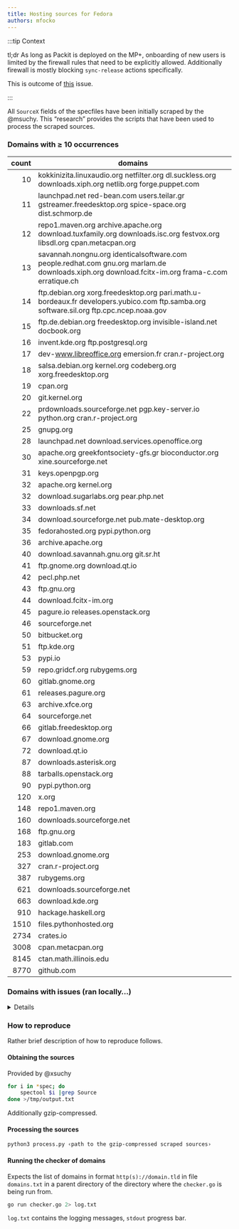 ```yaml
---
title: Hosting sources for Fedora
authors: mfocko
---
```


:::tip Context

tl;dr As long as Packit is deployed on the MP+, onboarding of new users is
limited by the firewall rules that need to be explicitly allowed. Additionally
firewall is mostly blocking `sync-release` actions specifically.

This is outcome of [this](https://github.com/packit/packit-service/issues/2390)
issue.

:::

All `SourceX` fields of the specfiles have been initially scraped by the @msuchy.
This “research” provides the scripts that have been used to process the scraped
sources.

### Domains with ≥ 10 occurrences

| count | domains                                                                                                                                         |
| ----: | ----------------------------------------------------------------------------------------------------------------------------------------------- |
|    10 | kokkinizita.linuxaudio.org netfilter.org dl.suckless.org downloads.xiph.org netlib.org forge.puppet.com                                         |
|    11 | launchpad.net red-bean.com users.teilar.gr gstreamer.freedesktop.org spice-space.org dist.schmorp.de                                            |
|    12 | repo1.maven.org archive.apache.org download.tuxfamily.org downloads.isc.org festvox.org libsdl.org cpan.metacpan.org                            |
|    13 | savannah.nongnu.org identicalsoftware.com people.redhat.com gnu.org marlam.de downloads.xiph.org download.fcitx-im.org frama-c.com erratique.ch |
|    14 | ftp.debian.org xorg.freedesktop.org pari.math.u-bordeaux.fr developers.yubico.com ftp.samba.org software.sil.org ftp.cpc.ncep.noaa.gov          |
|    15 | ftp.de.debian.org freedesktop.org invisible-island.net docbook.org                                                                              |
|    16 | invent.kde.org ftp.postgresql.org                                                                                                               |
|    17 | dev-www.libreoffice.org emersion.fr cran.r-project.org                                                                                          |
|    18 | salsa.debian.org kernel.org codeberg.org xorg.freedesktop.org                                                                                   |
|    19 | cpan.org                                                                                                                                        |
|    20 | git.kernel.org                                                                                                                                  |
|    22 | prdownloads.sourceforge.net pgp.key-server.io python.org cran.r-project.org                                                                     |
|    25 | gnupg.org                                                                                                                                       |
|    28 | launchpad.net download.services.openoffice.org                                                                                                  |
|    30 | apache.org greekfontsociety-gfs.gr bioconductor.org xine.sourceforge.net                                                                        |
|    31 | keys.openpgp.org                                                                                                                                |
|    32 | apache.org kernel.org                                                                                                                           |
|    32 | download.sugarlabs.org pear.php.net                                                                                                             |
|    33 | downloads.sf.net                                                                                                                                |
|    34 | download.sourceforge.net pub.mate-desktop.org                                                                                                   |
|    35 | fedorahosted.org pypi.python.org                                                                                                                |
|    36 | archive.apache.org                                                                                                                              |
|    40 | download.savannah.gnu.org git.sr.ht                                                                                                             |
|    41 | ftp.gnome.org download.qt.io                                                                                                                    |
|    42 | pecl.php.net                                                                                                                                    |
|    43 | ftp.gnu.org                                                                                                                                     |
|    44 | download.fcitx-im.org                                                                                                                           |
|    45 | pagure.io releases.openstack.org                                                                                                                |
|    46 | sourceforge.net                                                                                                                                 |
|    50 | bitbucket.org                                                                                                                                   |
|    51 | ftp.kde.org                                                                                                                                     |
|    53 | pypi.io                                                                                                                                         |
|    59 | repo.gridcf.org rubygems.org                                                                                                                    |
|    60 | gitlab.gnome.org                                                                                                                                |
|    61 | releases.pagure.org                                                                                                                             |
|    63 | archive.xfce.org                                                                                                                                |
|    64 | sourceforge.net                                                                                                                                 |
|    66 | gitlab.freedesktop.org                                                                                                                          |
|    67 | download.gnome.org                                                                                                                              |
|    72 | download.qt.io                                                                                                                                  |
|    87 | downloads.asterisk.org                                                                                                                          |
|    88 | tarballs.openstack.org                                                                                                                          |
|    90 | pypi.python.org                                                                                                                                 |
|   120 | x.org                                                                                                                                           |
|   148 | repo1.maven.org                                                                                                                                 |
|   160 | downloads.sourceforge.net                                                                                                                       |
|   168 | ftp.gnu.org                                                                                                                                     |
|   183 | gitlab.com                                                                                                                                      |
|   253 | download.gnome.org                                                                                                                              |
|   327 | cran.r-project.org                                                                                                                              |
|   387 | rubygems.org                                                                                                                                    |
|   621 | downloads.sourceforge.net                                                                                                                       |
|   663 | download.kde.org                                                                                                                                |
|   910 | hackage.haskell.org                                                                                                                             |
|  1510 | files.pythonhosted.org                                                                                                                          |
|  2734 | crates.io                                                                                                                                       |
|  3008 | cpan.metacpan.org                                                                                                                               |
|  8145 | ctan.math.illinois.edu                                                                                                                          |
|  8770 | github.com                                                                                                                                      |

### Domains with issues (ran locally…)

<details>

```
2024/07/16 13:07:34 [INFO] Starting the checks…
2024/07/16 13:07:51 [FAIL] ‹https://gitlab.freedesktop.org› with ‹Get "https://gitlab.freedesktop.org/explore/groups": context deadline exceeded (Client.Timeout exceeded while awaiting headers)›
2024/07/16 13:08:09 [FAIL] ‹https://pgp.key-server.io› with ‹Get "https://pgp.key-server.io": dial tcp: lookup pgp.key-server.io: no such host›
2024/07/16 13:08:40 [FAIL] ‹http://users.teilar.gr› with ‹Get "http://users.teilar.gr": context deadline exceeded (Client.Timeout exceeded while awaiting headers)›
2024/07/16 13:08:58 [FAIL] ‹http://download.gna.org› with ‹Get "http://download.gna.org": dial tcp: lookup download.gna.org: no such host›
2024/07/16 13:09:08 [FAIL] ‹https://ftp.pcre.org› with ‹Get "https://ftp.pcre.org": dial tcp: lookup ftp.pcre.org: no such host›
2024/07/16 13:09:13 [FAIL] ‹http://dl.sourceforge.net› with ‹Get "http://dl.sourceforge.net": context deadline exceeded (Client.Timeout exceeded while awaiting headers)›
2024/07/16 13:09:16 [FAIL] ‹http://ncdgames.t3-i.com› with ‹Get "http://ncdgames.t3-i.com": dial tcp: lookup ncdgames.t3-i.com: no such host›
2024/07/16 13:09:18 [FAIL] ‹http://shorewall.net› with ‹Get "http://shorewall.net": dial tcp: lookup shorewall.net: no such host›
2024/07/16 13:09:20 [FAIL] ‹http://android.git.kernel.org› with ‹Get "http://android.git.kernel.org": dial tcp: lookup android.git.kernel.org: no such host›
2024/07/16 13:09:23 [FAIL] ‹https://math.rwth-aachen.de› with ‹Get "https://math.rwth-aachen.de": dial tcp: lookup math.rwth-aachen.de: no such host›
2024/07/16 13:09:30 [FAIL] ‹http://dl.sf.net› with ‹Get "http://dl.sf.net": context deadline exceeded (Client.Timeout exceeded while awaiting headers)›
2024/07/16 13:09:37 [FAIL] ‹http://dl.sourceforge.jp› with ‹Get "http://dl.sourceforge.jp": context deadline exceeded (Client.Timeout exceeded while awaiting headers)›
2024/07/16 13:09:39 [FAIL] ‹http://tiresias.org› with ‹Get "https://tiresias.org/": tls: failed to verify certificate: x509: certificate has expired or is not yet valid: current time 2024-07-16T13:09:39+02:00 is after 2024-06-11T23:25:40Z›
2024/07/16 13:10:01 [FAIL] ‹http://abisource.com› with ‹Get "http://abisource.com": context deadline exceeded (Client.Timeout exceeded while awaiting headers)›
2024/07/16 13:10:01 [FAIL] ‹http://thibault.org› with ‹Get "http://thibault.org": dial tcp 207.192.74.119:80: connect: connection refused›
2024/07/16 13:10:10 [FAIL] ‹http://wanderinghorse.net› with ‹Get "http://wanderinghorse.net": dial tcp 194.195.245.37:80: connect: connection refused›
2024/07/16 13:10:19 [FAIL] ‹http://downloads.sourceforge.jp› with ‹Get "http://downloads.sourceforge.jp": context deadline exceeded (Client.Timeout exceeded while awaiting headers)›
2024/07/16 13:10:21 [FAIL] ‹http://info.openlab.ipa.go.jp› with ‹Get "http://info.openlab.ipa.go.jp": dial tcp: lookup info.openlab.ipa.go.jp: no such host›
2024/07/16 13:10:22 [FAIL] ‹http://geolite.maxmind.com› with ‹Get "http://geolite.maxmind.com": dial tcp: lookup geolite.maxmind.com: no such host›
2024/07/16 13:10:52 [FAIL] ‹http://dilvie.com› with ‹Get "http://dilvie.com": dial tcp: lookup dilvie.com: no such host›
2024/07/16 13:11:04 [FAIL] ‹http://blargg.fileave.com› with ‹Get "http://blargg.fileave.com": EOF›
2024/07/16 13:11:04 [FAIL] ‹https://remlab.net› with ‹Get "https://remlab.net": dial tcp: lookup remlab.net: no such host›
2024/07/16 13:11:16 [FAIL] ‹https://infradead.org› with ‹Get "https://infradead.org": dial tcp: lookup infradead.org: no such host›
2024/07/16 13:11:16 [FAIL] ‹https://mirbsd.org› with ‹Get "https://mirbsd.org": dial tcp: lookup mirbsd.org: no such host›
2024/07/16 13:11:18 [FAIL] ‹http://gitatsu.hp.infoseek.co.jp› with ‹Get "http://gitatsu.hp.infoseek.co.jp": dial tcp: lookup gitatsu.hp.infoseek.co.jp: no such host›
2024/07/16 13:11:23 [FAIL] ‹http://kanji.zinbun.kyoto-u.ac.jp› with ‹Get "http://kanji.zinbun.kyoto-u.ac.jp": context deadline exceeded (Client.Timeout exceeded while awaiting headers)›
2024/07/16 13:11:31 [FAIL] ‹https://geolite.maxmind.com› with ‹Get "https://geolite.maxmind.com": dial tcp: lookup geolite.maxmind.com: no such host›
2024/07/16 13:11:31 [FAIL] ‹https://math.uni-bielefeld.de› with ‹Get "https://math.uni-bielefeld.de": dial tcp: lookup math.uni-bielefeld.de: no such host›
2024/07/16 13:11:38 [FAIL] ‹http://brouhaha.com› with ‹Get "http://brouhaha.com": dial tcp: lookup brouhaha.com: no such host›
2024/07/16 13:11:46 [FAIL] ‹https://cryptopp.com› with ‹Get "https://cryptopp.com": context deadline exceeded (Client.Timeout exceeded while awaiting headers)›
2024/07/16 13:11:51 [FAIL] ‹http://litech.org› with ‹Get "http://litech.org": dial tcp: lookup litech.org: no such host›
2024/07/16 13:11:52 [FAIL] ‹https://lab.louiz.org› with ‹Get "https://lab.louiz.org": dial tcp 51.15.8.47:443: connect: connection refused›
2024/07/16 13:11:58 [FAIL] ‹http://crl.nmsu.edu› with ‹Get "http://crl.nmsu.edu": dial tcp: lookup crl.nmsu.edu: no such host›
2024/07/16 13:12:03 [FAIL] ‹http://corpit.ru› with ‹Get "http://corpit.ru": dial tcp: lookup corpit.ru: no such host›
2024/07/16 13:12:03 [FAIL] ‹http://let.rug.nl› with ‹Get "http://let.rug.nl": dial tcp: lookup let.rug.nl: no such host›
2024/07/16 13:12:19 [FAIL] ‹https://music.mcgill.ca› with ‹Get "https://music.mcgill.ca": dial tcp: lookup music.mcgill.ca: no such host›
2024/07/16 13:12:43 [FAIL] ‹http://pcc.ludd.ltu.se› with ‹Get "http://pcc.ludd.ltu.se": dial tcp 130.240.207.127:80: connect: no route to host›
2024/07/16 13:12:47 [FAIL] ‹http://opendnssec.org› with ‹Get "http://opendnssec.org": dial tcp: lookup opendnssec.org: no such host›
2024/07/16 13:12:50 [FAIL] ‹https://ftp.infradead.org› with ‹Get "https://ftp.infradead.org": tls: failed to verify certificate: x509: certificate is valid for casper.infradead.org, git.infradead.org, lists.infradead.org, lists.openwrt.org, ns1.infradead.org, smtpauth.infradead.org, www.infradead.org, not ftp.infradead.org›
2024/07/16 13:12:55 [FAIL] ‹https://dl.opendesktop.org› with ‹Get "https://dl.opendesktop.org": context deadline exceeded (Client.Timeout exceeded while awaiting headers)›
2024/07/16 13:12:55 [FAIL] ‹http://thessalonica.org.ru› with ‹Get "http://thessalonica.org.ru": dial tcp: lookup thessalonica.org.ru: no such host›
2024/07/16 13:12:57 [FAIL] ‹http://src.linuxhacker.at› with ‹Get "http://src.linuxhacker.at": dial tcp: lookup src.linuxhacker.at: no such host›
2024/07/16 13:13:33 [FAIL] ‹http://alioth.debian.org› with ‹Get "http://alioth.debian.org": dial tcp: lookup alioth.debian.org: no such host›
2024/07/16 13:13:34 [FAIL] ‹http://switch.dl.sourceforge.net› with ‹Get "http://switch.dl.sourceforge.net": dial tcp: lookup switch.dl.sourceforge.net: no such host›
2024/07/16 13:13:42 [FAIL] ‹http://plugin.org.uk› with ‹Get "http://plugin.org.uk": dial tcp 208.113.196.132:80: i/o timeout (Client.Timeout exceeded while awaiting headers)›
2024/07/16 13:13:42 [FAIL] ‹https://dockapps.net› with ‹Get "https://dockapps.net": tls: failed to verify certificate: x509: certificate is valid for *.github.com, github.com, not dockapps.net›
2024/07/16 13:13:47 [FAIL] ‹http://unix-ag.uni-kl.de› with ‹Get "http://unix-ag.uni-kl.de": dial tcp: lookup unix-ag.uni-kl.de: no such host›
2024/07/16 13:13:50 [FAIL] ‹http://cl.cam.ac.uk› with ‹Get "http://cl.cam.ac.uk": dial tcp: lookup cl.cam.ac.uk: no such host›
2024/07/16 13:13:50 [FAIL] ‹http://coyotegulch.com› with ‹Get "http://coyotegulch.com": EOF›
2024/07/16 13:13:50 [FAIL] ‹http://isl.gforge.inria.fr› with ‹Get "http://isl.gforge.inria.fr": dial tcp: lookup isl.gforge.inria.fr: no such host›
2024/07/16 13:13:59 [FAIL] ‹https://media.inkscape.org› with ‹Get "https://inkscape.org/": context deadline exceeded (Client.Timeout exceeded while awaiting headers)›
2024/07/16 13:14:00 [FAIL] ‹https://alioth.debian.org› with ‹Get "https://alioth.debian.org": dial tcp: lookup alioth.debian.org: no such host›
2024/07/16 13:14:06 [FAIL] ‹https://ayera.dl.sourceforge.net› with ‹Get "https://ayera.dl.sourceforge.net": context deadline exceeded (Client.Timeout exceeded while awaiting headers)›
2024/07/16 13:14:09 [FAIL] ‹http://fo.speling.org› with ‹Get "http://fo.speling.org": dial tcp: lookup fo.speling.org: no such host›
2024/07/16 13:14:16 [FAIL] ‹http://hping.org› with ‹Get "http://hping.org": dial tcp 192.81.221.216:80: i/o timeout (Client.Timeout exceeded while awaiting headers)›
2024/07/16 13:14:19 [FAIL] ‹http://nco.ncep.noaa.gov› with ‹Get "http://nco.ncep.noaa.gov": dial tcp: lookup nco.ncep.noaa.gov: no such host›
2024/07/16 13:14:21 [FAIL] ‹http://upperbounds.net› with ‹Get "http://127.0.0.1": dial tcp 127.0.0.1:80: connect: connection refused›
2024/07/16 13:14:21 [FAIL] ‹http://5b4az.chronos.org.uk› with ‹Get "http://5b4az.chronos.org.uk": dial tcp: lookup 5b4az.chronos.org.uk: no such host›
2024/07/16 13:14:23 [FAIL] ‹http://downloads.grantlee.org› with ‹Get "http://downloads.grantlee.org": dial tcp: lookup downloads.grantlee.org: no such host›
2024/07/16 13:14:26 [FAIL] ‹http://complang.tuwien.ac.at› with ‹Get "https://complang.tuwien.ac.at/": tls: failed to verify certificate: x509: certificate signed by unknown authority›
2024/07/16 13:14:27 [FAIL] ‹http://keys.gnupg.net› with ‹Get "http://keys.gnupg.net": dial tcp: lookup keys.gnupg.net: no such host›
2024/07/16 13:14:28 [FAIL] ‹http://kent.dl.sourceforge.net› with ‹Get "http://kent.dl.sourceforge.net": dial tcp: lookup kent.dl.sourceforge.net: no such host›
2024/07/16 13:14:31 [FAIL] ‹https://math.colostate.edu› with ‹Get "https://math.colostate.edu": dial tcp: lookup math.colostate.edu: no such host›
2024/07/16 13:14:32 [FAIL] ‹https://ljll.math.upmc.fr› with ‹Get "https://ljll.math.upmc.fr": tls: failed to verify certificate: x509: certificate signed by unknown authority›
2024/07/16 13:14:37 [FAIL] ‹http://daughtersoftiresias.org› with ‹Get "http://daughtersoftiresias.org": context deadline exceeded (Client.Timeout exceeded while awaiting headers)›
2024/07/16 13:14:58 [FAIL] ‹https://cs.auckland.ac.nz› with ‹Get "https://www.auckland.ac.nz/en/science/about-the-faculty/school-of-computer-science.html": context deadline exceeded (Client.Timeout exceeded while awaiting headers)›
2024/07/16 13:15:01 [FAIL] ‹http://fefe.de› with ‹Get "http://fefe.de": dial tcp: lookup fefe.de: no such host›
2024/07/16 13:15:02 [FAIL] ‹http://mavetju.org› with ‹Get "http://mavetju.org": dial tcp: lookup mavetju.org: no such host›
2024/07/16 13:15:05 [FAIL] ‹http://moria.de› with ‹Get "http://moria.de": dial tcp: lookup moria.de: no such host›
2024/07/16 13:15:11 [FAIL] ‹http://cloud.github.com› with ‹Get "http://cloud.github.com": dial tcp: lookup cloud.github.com: no such host›
2024/07/16 13:15:23 [FAIL] ‹http://distribute.atmel.no› with ‹Get "http://distribute.atmel.no": dial tcp: lookup distribute.atmel.no: no such host›
2024/07/16 13:15:36 [FAIL] ‹http://osdn.dl.sourceforge.jp› with ‹Get "http://osdn.dl.sourceforge.jp": context deadline exceeded (Client.Timeout exceeded while awaiting headers)›
2024/07/16 13:15:39 [FAIL] ‹http://pps.univ-paris-diderot.fr› with ‹Get "http://pps.univ-paris-diderot.fr": dial tcp: lookup pps.univ-paris-diderot.fr: no such host›
2024/07/16 13:15:47 [FAIL] ‹http://tablix.org› with ‹Get "http://tablix.org": dial tcp: lookup tablix.org: no such host›
2024/07/16 13:15:57 [FAIL] ‹http://zenon-prover.org› with ‹Get "http://zenon-prover.org": context deadline exceeded (Client.Timeout exceeded while awaiting headers)›
2024/07/16 13:16:03 [FAIL] ‹http://impul.se› with ‹Get "http://impul.se": context deadline exceeded (Client.Timeout exceeded while awaiting headers)›
2024/07/16 13:16:05 [FAIL] ‹http://jmknoble.net› with ‹Get "http://jmknoble.net": dial tcp: lookup jmknoble.net: no such host›
2024/07/16 13:16:10 [FAIL] ‹http://download.sourceforge.jp› with ‹Get "http://download.sourceforge.jp": context deadline exceeded (Client.Timeout exceeded while awaiting headers)›
2024/07/16 13:16:13 [FAIL] ‹http://webstaff.itn.liu.se› with ‹Get "http://webstaff.itn.liu.se": dial tcp: lookup webstaff.itn.liu.se: no such host›
2024/07/16 13:16:14 [FAIL] ‹http://xskat.de› with ‹Get "http://xskat.de": dial tcp: lookup xskat.de: no such host›
2024/07/16 13:16:17 [FAIL] ‹https://xrootd.slac.stanford.edu› with ‹Get "https://xrootd.slac.stanford.edu": tls: failed to verify certificate: x509: certificate signed by unknown authority›
2024/07/16 13:16:19 [FAIL] ‹http://pogo.org.uk› with ‹Get "http://pogo.org.uk": dial tcp: lookup pogo.org.uk: no such host›
2024/07/16 13:16:42 [FAIL] ‹https://people-mozilla.org› with ‹Get "https://people-mozilla.org": context deadline exceeded (Client.Timeout exceeded while awaiting headers)›
2024/07/16 13:16:50 [FAIL] ‹http://neil.brown.name› with ‹Get "http://blog.neil.brown.name/": context deadline exceeded (Client.Timeout exceeded while awaiting headers)›
2024/07/16 13:16:57 [FAIL] ‹http://downloads.laffeycomputer.com› with ‹Get "http://downloads.laffeycomputer.com": context deadline exceeded (Client.Timeout exceeded while awaiting headers)›
2024/07/16 13:16:59 [FAIL] ‹http://async.com.br› with ‹Get "http://async.com.br": dial tcp: lookup async.com.br: no such host›
2024/07/16 13:17:05 [FAIL] ‹http://atnf.csiro.au› with ‹Get "http://atnf.csiro.au": context deadline exceeded (Client.Timeout exceeded while awaiting headers)›
2024/07/16 13:17:08 [FAIL] ‹http://sebastian.network› with ‹Get "http://sebastian.network": EOF›
2024/07/16 13:17:13 [FAIL] ‹http://math.lbl.gov› with ‹Get "https://crd.lbl.gov/divisions/amcr/mathematics-dept/math/members/": context deadline exceeded (Client.Timeout exceeded while awaiting headers)›
2024/07/16 13:17:18 [FAIL] ‹https://multiprecision.org› with ‹Get "https://multiprecision.org": dial tcp: lookup multiprecision.org: no such host›
2024/07/16 13:17:18 [FAIL] ‹http://vim.org› with ‹Get "http://vim.org": dial tcp: lookup vim.org: no such host›
2024/07/16 13:17:31 [FAIL] ‹http://and.org› with ‹Get "http://and.org": context deadline exceeded (Client.Timeout exceeded while awaiting headers)›
2024/07/16 13:17:32 [FAIL] ‹http://hokuyo-aut.jp› with ‹Get "http://hokuyo-aut.jp": dial tcp: lookup hokuyo-aut.jp: no such host›
2024/07/16 13:17:37 [FAIL] ‹http://archives.math.utk.edu› with ‹Get "http://archives.math.utk.edu": context deadline exceeded (Client.Timeout exceeded while awaiting headers)›
2024/07/16 13:17:38 [FAIL] ‹http://unixodbc.org› with ‹Get "http://unixodbc.org": dial tcp: lookup unixodbc.org: no such host›
2024/07/16 13:17:43 [FAIL] ‹http://geocities.jp› with ‹Get "http://geocities.jp": dial tcp: lookup geocities.jp: no such host›
2024/07/16 13:17:46 [FAIL] ‹https://urlfilterdb.com› with ‹Get "https://urlfilterdb.com": dial tcp 188.40.204.242:443: connect: no route to host›
2024/07/16 13:17:52 [FAIL] ‹http://tzclock.org› with ‹Get "https://tzclock.org/": tls: failed to verify certificate: x509: certificate is valid for theknight.co.uk, www.theknight.co.uk, not tzclock.org›
2024/07/16 13:17:55 [FAIL] ‹http://wa0eir.bcts.info› with ‹Get "http://wa0eir.bcts.info": dial tcp: lookup wa0eir.bcts.info: no such host›
2024/07/16 13:17:55 [FAIL] ‹http://efd.lth.se› with ‹Get "http://efd.lth.se": dial tcp: lookup efd.lth.se: no such host›
2024/07/16 13:17:55 [FAIL] ‹http://download.tuxanci.org› with ‹Get "http://download.tuxanci.org": dial tcp: lookup download.tuxanci.org: no such host›
2024/07/16 13:18:04 [FAIL] ‹https://mama.indstate.edu› with ‹Get "https://mama.indstate.edu": context deadline exceeded (Client.Timeout exceeded while awaiting headers)›
2024/07/16 13:18:14 [FAIL] ‹http://tntnet.org› with ‹Get "http://tntnet.org": dial tcp 185.89.197.101:80: connect: connection refused›
2024/07/16 13:18:14 [FAIL] ‹http://tiptop.gforge.inria.fr› with ‹Get "http://tiptop.gforge.inria.fr": dial tcp: lookup tiptop.gforge.inria.fr: no such host›
2024/07/16 13:18:17 [FAIL] ‹http://efeu.cybertec.at› with ‹Get "http://efeu.cybertec.at": dial tcp: lookup efeu.cybertec.at: no such host›
2024/07/16 13:18:20 [FAIL] ‹http://personal.utulsa.edu› with ‹Get "http://personal.utulsa.edu": dial tcp: lookup personal.utulsa.edu: no such host›
2024/07/16 13:18:22 [FAIL] ‹http://remlab.net› with ‹Get "http://remlab.net": dial tcp: lookup remlab.net: no such host›
2024/07/16 13:18:30 [FAIL] ‹http://tcpcrypt.org› with ‹Get "http://tcpcrypt.org": context deadline exceeded (Client.Timeout exceeded while awaiting headers)›
2024/07/16 13:18:36 [FAIL] ‹http://download.banshee-project.org› with ‹Get "http://download.banshee-project.org": dial tcp: lookup download.banshee-project.org: no such host›
2024/07/16 13:18:36 [FAIL] ‹http://kollide.net› with ‹Get "http://kollide.net": dial tcp 127.0.0.1:80: connect: connection refused›
2024/07/16 13:18:40 [FAIL] ‹http://math.uni-rostock.de› with ‹Get "http://math.uni-rostock.de": dial tcp: lookup math.uni-rostock.de: no such host›
2024/07/16 13:18:44 [FAIL] ‹http://surfraw.alioth.debian.org› with ‹Get "http://surfraw.alioth.debian.org": dial tcp: lookup surfraw.alioth.debian.org: no such host›
2024/07/16 13:18:53 [FAIL] ‹http://cuda.port-aransas.k12.tx.us› with ‹Get "http://cuda.port-aransas.k12.tx.us": dial tcp: lookup cuda.port-aransas.k12.tx.us: no such host›
2024/07/16 13:18:58 [FAIL] ‹http://squidguard.mesd.k12.or.us› with ‹Get "http://squidguard.mesd.k12.or.us": context deadline exceeded (Client.Timeout exceeded while awaiting headers)›
2024/07/16 13:19:03 [FAIL] ‹http://squidguard.org› with ‹Get "http://squidguard.org": context deadline exceeded (Client.Timeout exceeded while awaiting headers)›
2024/07/16 13:19:10 [FAIL] ‹http://dest-unreach.org› with ‹Get "http://dest-unreach.org": dial tcp: lookup dest-unreach.org: no such host›
2024/07/16 13:19:15 [FAIL] ‹http://download.sinenomine.net› with ‹Get "http://download.sinenomine.net": dial tcp 198.44.193.24:80: connect: no route to host›
2024/07/16 13:19:27 [FAIL] ‹https://ymu.dl.osdn.jp› with ‹Get "http://osdn.jp/": context deadline exceeded (Client.Timeout exceeded while awaiting headers)›
2024/07/16 13:19:33 [FAIL] ‹http://six.retes.hu› with ‹Get "http://six.retes.hu": context deadline exceeded (Client.Timeout exceeded while awaiting headers)›
2024/07/16 13:19:38 [FAIL] ‹http://freequaos.host.sk› with ‹Get "https://freequaos.host.sk/": tls: failed to verify certificate: x509: certificate has expired or is not yet valid: current time 2024-07-16T13:19:38+02:00 is after 2024-06-10T23:25:23Z›
2024/07/16 13:19:44 [FAIL] ‹http://etree.org› with ‹Get "http://etree.org": context deadline exceeded (Client.Timeout exceeded while awaiting headers)›
2024/07/16 13:20:02 [FAIL] ‹http://globalbase.dl.sourceforge.jp› with ‹Get "http://globalbase.dl.sourceforge.jp": context deadline exceeded (Client.Timeout exceeded while awaiting headers)›
2024/07/16 13:20:05 [FAIL] ‹http://ftp.linux.org.uk› with ‹Get "http://ftp.linux.org.uk": dial tcp 62.89.141.173:80: connect: connection refused›
2024/07/16 13:20:10 [FAIL] ‹https://cutter.osdn.jp› with ‹Get "https://cutter.osdn.jp": dial tcp 52.32.250.235:443: i/o timeout›
2024/07/16 13:20:14 [FAIL] ‹http://rafalab.jhsph.edu› with ‹Get "https://rafalab.jhsph.edu/": tls: failed to verify certificate: x509: certificate is valid for biostat.jhsph.edu, biosun01.biostat.jhsph.edu, www.biostat.jhsph.edu, not rafalab.jhsph.edu›
2024/07/16 13:20:19 [FAIL] ‹http://tecgraf.puc-rio.br› with ‹Get "https://www.tecgraf.puc-rio.br/": context deadline exceeded (Client.Timeout exceeded while awaiting headers)›
2024/07/16 13:20:22 [FAIL] ‹https://ricochet.im› with ‹Get "https://ricochet.im": dial tcp: lookup ricochet.im: no such host›
2024/07/16 13:20:30 [FAIL] ‹http://infradead.org› with ‹Get "http://infradead.org": dial tcp: lookup infradead.org: no such host›
2024/07/16 13:20:42 [FAIL] ‹http://buttari.perso.enseeiht.fr› with ‹Get "http://buttari.perso.enseeiht.fr": context deadline exceeded (Client.Timeout exceeded while awaiting headers)›
2024/07/16 13:20:50 [FAIL] ‹http://home.kpn.nl› with ‹Get "http://home.kpn.nl": context deadline exceeded (Client.Timeout exceeded while awaiting headers)›
2024/07/16 13:20:58 [FAIL] ‹http://code.liw.fi› with ‹Get "http://code.liw.fi": dial tcp: lookup code.liw.fi: no such host›
2024/07/16 13:21:06 [FAIL] ‹http://alcyone.com› with ‹Get "http://alcyone.com": dial tcp: lookup alcyone.com: no such host›
2024/07/16 13:21:10 [FAIL] ‹http://deron.meranda.us› with ‹Get "http://deron.meranda.us": dial tcp 66.117.209.18:80: connect: no route to host›
2024/07/16 13:21:18 [FAIL] ‹http://nsd.dyndns.org› with ‹Get "http://nsd.dyndns.org": context deadline exceeded (Client.Timeout exceeded while awaiting headers)›
2024/07/16 13:21:42 [FAIL] ‹https://users.cecs.anu.edu.au› with ‹Get "https://users.cecs.anu.edu.au////": context deadline exceeded (Client.Timeout exceeded while awaiting headers)›
2024/07/16 13:21:47 [FAIL] ‹http://planets.homedns.org› with ‹Get "http://planets.homedns.org": context deadline exceeded (Client.Timeout exceeded while awaiting headers)›
2024/07/16 13:21:49 [FAIL] ‹http://users.waitrose.com› with ‹Get "http://users.waitrose.com": dial tcp: lookup users.waitrose.com: no such host›
2024/07/16 13:21:51 [FAIL] ‹http://downloads.guifications.org› with ‹Get "http://downloads.guifications.org": dial tcp: lookup downloads.guifications.org: no such host›
2024/07/16 13:21:52 [FAIL] ‹http://phpsmug.com› with ‹Get "http://phpsmug.com": dial tcp: lookup phpsmug.com: no such host›
2024/07/16 13:21:55 [FAIL] ‹http://bitfolge.de› with ‹Get "https://wwww.elato.media/": dial tcp: lookup wwww.elato.media: no such host›
2024/07/16 13:21:55 [FAIL] ‹httpd://pecl.php.net› with ‹Get "httpd://pecl.php.net": unsupported protocol scheme "httpd"›
2024/07/16 13:22:07 [FAIL] ‹http://wiki.servicenow.com› with ‹Get "http://wiki.servicenow.com": context deadline exceeded (Client.Timeout exceeded while awaiting headers)›
2024/07/16 13:22:13 [FAIL] ‹http://laqee.unal.edu.co› with ‹Get "http://laqee.unal.edu.co": dial tcp: lookup laqee.unal.edu.co: no such host›
2024/07/16 13:22:33 [FAIL] ‹http://leandro.iqm.unicamp.br› with ‹Get "http://leandro.iqm.unicamp.br": context deadline exceeded (Client.Timeout exceeded while awaiting headers)›
2024/07/16 13:22:38 [FAIL] ‹http://sofia.nmsu.edu› with ‹Get "http://sofia.nmsu.edu": context deadline exceeded (Client.Timeout exceeded while awaiting headers)›
2024/07/16 13:22:44 [FAIL] ‹http://old.openzwave.com› with ‹Get "http://old.openzwave.com": context deadline exceeded (Client.Timeout exceeded while awaiting headers)›
2024/07/16 13:22:44 [FAIL] ‹https://openvswitch.org› with ‹Get "https://openvswitch.org": tls: failed to verify certificate: x509: certificate is valid for *.dnsmadeeasy.com, not openvswitch.org›
2024/07/16 13:22:56 [FAIL] ‹http://hg.openjdk.java.net› with ‹Get "http://hg.openjdk.java.net": context deadline exceeded (Client.Timeout exceeded while awaiting headers)›
2024/07/16 13:23:07 [FAIL] ‹http://scienzaludica.it› with ‹Get "http://scienzaludica.it": context deadline exceeded (Client.Timeout exceeded while awaiting headers)›
2024/07/16 13:23:09 [FAIL] ‹http://ant.uni-bremen.de› with ‹Get "http://ant.uni-bremen.de": dial tcp: lookup ant.uni-bremen.de: no such host›
2024/07/16 13:23:14 [FAIL] ‹http://eecis.udel.edu› with ‹Get "http://eecis.udel.edu": context deadline exceeded (Client.Timeout exceeded while awaiting headers)›
2024/07/16 13:23:27 [FAIL] ‹http://nmbscan.g76r.eu› with ‹Get "http://nmbscan.g76r.eu": context deadline exceeded (Client.Timeout exceeded while awaiting headers)›
2024/07/16 13:23:42 [FAIL] ‹http://tweegy.nl› with ‹Get "http://tweegy.nl": context deadline exceeded (Client.Timeout exceeded while awaiting headers)›
2024/07/16 13:23:44 [FAIL] ‹http://downloads.usrsrc.org› with ‹Get "http://downloads.usrsrc.org": dial tcp: lookup downloads.usrsrc.org: no such host›
2024/07/16 13:23:45 [FAIL] ‹http://central.maven.org› with ‹Get "http://central.maven.org": dial tcp: lookup central.maven.org: no such host›
2024/07/16 13:23:50 [FAIL] ‹httip://downloads.sourceforge.net› with ‹Get "httip://downloads.sourceforge.net": unsupported protocol scheme "httip"›
2024/07/16 13:24:03 [FAIL] ‹http://littlehat.homelinux.org› with ‹Get "http://littlehat.homelinux.org": dial tcp: lookup littlehat.homelinux.org: no such host›
2024/07/16 13:24:07 [FAIL] ‹https://mpfr.org› with ‹Get "https://mpfr.org": tls: failed to verify certificate: x509: certificate is valid for mpfr.loria.fr, www.mpfr.org, not mpfr.org›
2024/07/16 13:24:08 [FAIL] ‹http://bytereef.org› with ‹Get "http://bytereef.org": dial tcp: lookup bytereef.org: no such host›
2024/07/16 13:24:17 [FAIL] ‹https://mod.gnutls.org› with ‹Get "https://mod.gnutls.org": dial tcp 209.51.180.251:443: connect: no route to host›
2024/07/16 13:24:20 [FAIL] ‹http://ivn.cl› with ‹Get "https://wp.ivn.cl": tls: failed to verify certificate: x509: certificate signed by unknown authority›
2024/07/16 13:24:22 [FAIL] ‹http://staff.science.uu.nl› with ‹Get "http://staff.science.uu.nl": dial tcp: lookup staff.science.uu.nl: no such host›
2024/07/16 13:24:37 [FAIL] ‹http://forkosh.com› with ‹Get "http://116.179.37.45/": context deadline exceeded (Client.Timeout exceeded while awaiting headers)›
2024/07/16 13:24:38 [FAIL] ‹https://ftp.freedesktop.org› with ‹Get "https://ftp.freedesktop.org": tls: failed to verify certificate: x509: certificate is valid for distributions.freedesktop.org, farsight.freedesktop.org, fontconfig.freedesktop.org, fontconfig.org, freedesktop.org, geoclue.freedesktop.org, secure.freedesktop.org, www.fontconfig.org, www.freedesktop.org, not ftp.freedesktop.org›
2024/07/16 13:24:46 [FAIL] ‹http://jipdec.or.jp› with ‹Get "https://jipdec.or.jp/": context deadline exceeded (Client.Timeout exceeded while awaiting headers)›
2024/07/16 13:24:52 [FAIL] ‹http://starship.python.net› with ‹Get "http://starship.python.net": context deadline exceeded (Client.Timeout exceeded while awaiting headers)›
2024/07/16 13:24:57 [FAIL] ‹http://primates.ximian.com› with ‹Get "http://primates.ximian.com": dial tcp: lookup primates.ximian.com: no such host›
2024/07/16 13:25:02 [FAIL] ‹http://linuxjm.osdn.jp› with ‹Get "http://linuxjm.osdn.jp": context deadline exceeded (Client.Timeout exceeded while awaiting headers)›
2024/07/16 13:25:07 [FAIL] ‹http://home.arcor.de› with ‹Get "http://home.arcor.de": dial tcp: lookup home.arcor.de: no such host›
2024/07/16 13:25:16 [FAIL] ‹https://faculty.math.illinois.edu› with ‹Get "https://faculty.math.illinois.edu": context deadline exceeded (Client.Timeout exceeded while awaiting headers)›
2024/07/16 13:25:21 [FAIL] ‹http://faculty.math.illinois.edu› with ‹Get "http://faculty.math.illinois.edu": context deadline exceeded (Client.Timeout exceeded while awaiting headers)›
2024/07/16 13:25:25 [FAIL] ‹http://ff.iij4u.or.jp› with ‹Get "http://ff.iij4u.or.jp": dial tcp: lookup ff.iij4u.or.jp: no such host›
2024/07/16 13:25:35 [FAIL] ‹http://luaforge.net› with ‹Get "http://luaforge.net": EOF›
2024/07/16 13:25:52 [FAIL] ‹http://ssisc.org› with ‹Get "http://ssisc.org": dial tcp: lookup ssisc.org: no such host›
2024/07/16 13:25:55 [FAIL] ‹http://seasip.demon.co.uk› with ‹Get "http://seasip.demon.co.uk": dial tcp: lookup seasip.demon.co.uk: no such host›
2024/07/16 13:25:57 [FAIL] ‹http://download.boulder.ibm.com› with ‹Get "http://download.boulder.ibm.com": dial tcp 170.225.126.19:80: connect: connection refused›
2024/07/16 13:25:59 [FAIL] ‹https://leonerd.org.uk› with ‹Get "https://leonerd.org.uk": dial tcp: lookup leonerd.org.uk: no such host›
2024/07/16 13:26:03 [FAIL] ‹https://pages.stern.nyu.edu› with ‹Get "https://pages.stern.nyu.edu": tls: failed to verify certificate: x509: certificate signed by unknown authority›
2024/07/16 13:26:03 [FAIL] ‹http://du-a.org› with ‹Get "http://du-a.org": dial tcp: lookup du-a.org: no such host›
2024/07/16 13:26:04 [FAIL] ‹http://leonerd.org.uk› with ‹Get "http://leonerd.org.uk": dial tcp: lookup leonerd.org.uk: no such host›
2024/07/16 13:26:15 [FAIL] ‹http://vrt.com.au› with ‹Get "https://vrt.com.au/": tls: failed to verify certificate: x509: certificate is valid for www.vrt.com.au, not vrt.com.au›
2024/07/16 13:26:15 [FAIL] ‹http://dside.dyndns.org› with ‹Get "http://dside.dyndns.org": dial tcp: lookup dside.dyndns.org: no such host›
2024/07/16 13:26:18 [FAIL] ‹http://five-ten-sg.com› with ‹Get "http://five-ten-sg.com": dial tcp: lookup five-ten-sg.com: no such host›
2024/07/16 13:26:26 [FAIL] ‹https://git.merproject.org› with ‹Get "https://git.merproject.org": dial tcp: lookup git.merproject.org: no such host›
2024/07/16 13:26:28 [FAIL] ‹http://projects.o-hand.com› with ‹Get "http://projects.o-hand.com": dial tcp: lookup projects.o-hand.com: no such host›
2024/07/16 13:26:30 [FAIL] ‹http://liblognorm.com› with ‹Get "http://liblognorm.com": dial tcp: lookup liblognorm.com: no such host›
2024/07/16 13:26:35 [FAIL] ‹http://stafford.uklinux.net› with ‹Get "http://stafford.uklinux.net": dial tcp: lookup stafford.uklinux.net: no such host›
2024/07/16 13:26:36 [FAIL] ‹http://files.lfranchi.com› with ‹Get "http://files.lfranchi.com": dial tcp: lookup files.lfranchi.com: no such host›
2024/07/16 13:26:46 [FAIL] ‹http://ics.forth.gr› with ‹Get "https://ics.forth.gr/": tls: failed to verify certificate: x509: certificate signed by unknown authority›
2024/07/16 13:26:49 [FAIL] ‹http://lichteblau.com› with ‹Get "http://lichteblau.com": dial tcp: lookup lichteblau.com: no such host›
2024/07/16 13:26:49 [FAIL] ‹http://archive.lbzip2.org› with ‹Get "http://archive.lbzip2.org": dial tcp: lookup archive.lbzip2.org: no such host›
2024/07/16 13:27:01 [FAIL] ‹https://laf-plugin.dev.java.net› with ‹Get "https://laf-plugin.dev.java.net": context deadline exceeded (Client.Timeout exceeded while awaiting headers)›
2024/07/16 13:27:07 [FAIL] ‹http://home.planet.nl› with ‹Get "http://home.planet.nl": context deadline exceeded (Client.Timeout exceeded while awaiting headers)›
2024/07/16 13:27:09 [FAIL] ‹https://gitorious.org› with ‹Get "https://gitorious.org": tls: failed to verify certificate: x509: certificate has expired or is not yet valid: current time 2024-07-16T13:27:09+02:00 is after 2019-03-28T19:44:58Z›
2024/07/16 13:27:23 [FAIL] ‹http://jaist.dl.sourceforge.jp› with ‹Get "http://jaist.dl.sourceforge.jp": context deadline exceeded (Client.Timeout exceeded while awaiting headers)›
2024/07/16 13:27:24 [FAIL] ‹http://jxrlib.codeplex.com› with ‹Get "http://jxrlib.codeplex.com": dial tcp: lookup jxrlib.codeplex.com: no such host›
2024/07/16 13:27:25 [FAIL] ‹http://math.union.edu› with ‹Get "http://math.union.edu": dial tcp: lookup math.union.edu: no such host›
2024/07/16 13:27:28 [FAIL] ‹http://jcraft.com› with ‹Get "http://jcraft.com": dial tcp: lookup jcraft.com: no such host›
2024/07/16 13:27:38 [FAIL] ‹http://kappa.allnet.ne.jp› with ‹Get "http://kappa.allnet.ne.jp": dial tcp 61.211.150.156:80: i/o timeout (Client.Timeout exceeded while awaiting headers)›
2024/07/16 13:27:43 [FAIL] ‹http://dl.ivtvdriver.org› with ‹Get "https://dl.ivtvdriver.org/": context deadline exceeded (Client.Timeout exceeded while awaiting headers)›
2024/07/16 13:27:54 [FAIL] ‹https://rsb.info.nih.gov› with ‹Get "https://rsb.info.nih.gov": tls: failed to verify certificate: x509: certificate is valid for imagej.nih.gov, not rsb.info.nih.gov›
2024/07/16 13:27:54 [FAIL] ‹https://rsbweb.nih.gov› with ‹Get "https://rsbweb.nih.gov": tls: failed to verify certificate: x509: certificate is valid for imagej.nih.gov, not rsbweb.nih.gov›
2024/07/16 13:27:59 [FAIL] ‹http://crash.ihug.co.nz› with ‹Get "http://crash.ihug.co.nz": dial tcp: lookup crash.ihug.co.nz: no such host›
2024/07/16 13:28:02 [FAIL] ‹http://chocolate-doom.org› with ‹Get "http://chocolate-doom.org": dial tcp: lookup chocolate-doom.org: no such host›
2024/07/16 13:28:07 [FAIL] ‹http://jedrea.com› with ‹Get "http://jedrea.com": context deadline exceeded (Client.Timeout exceeded while awaiting headers)›
2024/07/16 13:28:10 [FAIL] ‹https://forxa.mancomun.org› with ‹Get "https://forxa.mancomun.org": dial tcp: lookup forxa.mancomun.org: no such host›
2024/07/16 13:28:18 [FAIL] ‹http://lin.fsid.cvut.cz› with ‹Get "http://lin.fsid.cvut.cz": context deadline exceeded (Client.Timeout exceeded while awaiting headers)›
2024/07/16 13:28:24 [FAIL] ‹http://www-user.uni-bremen.de› with ‹Get "http://www-user.uni-bremen.de": context deadline exceeded (Client.Timeout exceeded while awaiting headers)›
2024/07/16 13:28:36 [FAIL] ‹http://borel.slu.edu› with ‹Get "http://borel.slu.edu": context deadline exceeded (Client.Timeout exceeded while awaiting headers)›
2024/07/16 13:28:46 [FAIL] ‹http://da.speling.org› with ‹Get "http://da.speling.org": dial tcp: lookup da.speling.org: no such host›
2024/07/16 13:28:51 [FAIL] ‹http://downloads.translate.org.za› with ‹Get "http://downloads.translate.org.za": dial tcp: lookup downloads.translate.org.za: no such host›
2024/07/16 13:29:00 [FAIL] ‹https://osdn.jp› with ‹Get "https://osdn.jp": context deadline exceeded (Client.Timeout exceeded while awaiting headers)›
2024/07/16 13:29:03 [FAIL] ‹http://download.logilab.org› with ‹Get "http://download.logilab.org": dial tcp: lookup download.logilab.org: no such host›
2024/07/16 13:29:04 [FAIL] ‹http://jacobdekel.com› with ‹Get "http://jacobdekel.com": dial tcp: lookup jacobdekel.com: no such host›
2024/07/16 13:29:14 [FAIL] ‹http://ja.osdn.net› with ‹Get "http://ja.osdn.net": context deadline exceeded (Client.Timeout exceeded while awaiting headers)›
2024/07/16 13:29:16 [FAIL] ‹http://guitone.thomaskeller.biz› with ‹Get "http://guitone.thomaskeller.biz": dial tcp: lookup guitone.thomaskeller.biz: no such host›
2024/07/16 13:29:26 [FAIL] ‹http://download.ecmwf.org› with ‹Get "http://download.ecmwf.org": context deadline exceeded (Client.Timeout exceeded while awaiting headers)›
2024/07/16 13:29:31 [FAIL] ‹https://software.ecmwf.int› with ‹Get "https://software.ecmwf.int": context deadline exceeded (Client.Timeout exceeded while awaiting headers)›
2024/07/16 13:29:40 [FAIL] ‹http://ncc.up.pt› with ‹Get "http://ncc.up.pt": context deadline exceeded (Client.Timeout exceeded while awaiting headers)›
2024/07/16 13:29:40 [FAIL] ‹https://imagination-land.org› with ‹Get "https://imagination-land.org": dial tcp 217.70.184.38:443: connect: connection refused›
2024/07/16 13:29:41 [FAIL] ‹https://git.schwanenlied.me› with ‹Get "https://git.schwanenlied.me": dial tcp: lookup git.schwanenlied.me: no such host›
2024/07/16 13:30:01 [FAIL] ‹http://some-gimp-plugins.com› with ‹Get "http://ww1.some-gimp-plugins.com": EOF›
2024/07/16 13:30:03 [FAIL] ‹http://asgaard.homelinux.org› with ‹Get "http://asgaard.homelinux.org": dial tcp: lookup asgaard.homelinux.org: no such host›
2024/07/16 13:30:11 [FAIL] ‹http://mirror.vocabbuilder.net› with ‹Get "http://mirror.vocabbuilder.net": dial tcp: lookup mirror.vocabbuilder.net: no such host›
2024/07/16 13:30:11 [FAIL] ‹http://icm.tu-bs.de› with ‹Get "http://icm.tu-bs.de": dial tcp: lookup icm.tu-bs.de: no such host›
2024/07/16 13:30:12 [FAIL] ‹http://iro.umontreal.ca› with ‹Get "http://iro.umontreal.ca": dial tcp: lookup iro.umontreal.ca: no such host›
2024/07/16 13:30:14 [FAIL] ‹http://funionfs.apiou.org› with ‹Get "http://funionfs.apiou.org": dial tcp: lookup funionfs.apiou.org: no such host›
2024/07/16 13:30:14 [FAIL] ‹http://dsm.fordham.edu› with ‹Get "http://dsm.fordham.edu": dial tcp: lookup dsm.fordham.edu: no such host›
2024/07/16 13:30:21 [FAIL] ‹http://frozen-bubble.org› with ‹Get "http://frozen-bubble.org": context deadline exceeded (Client.Timeout exceeded while awaiting headers)›
2024/07/16 13:30:22 [FAIL] ‹https://freetds.org› with ‹Get "https://freetds.org": dial tcp: lookup freetds.org: no such host›
2024/07/16 13:30:27 [FAIL] ‹http://mumps.enseeiht.fr› with ‹Get "http://mumps.enseeiht.fr": context deadline exceeded (Client.Timeout exceeded while awaiting headers)›
2024/07/16 13:30:32 [FAIL] ‹http://freediameter.net› with ‹Get "http://freediameter.net": context deadline exceeded (Client.Timeout exceeded while awaiting headers)›
2024/07/16 13:30:51 [FAIL] ‹https://nongnu.org› with ‹Get "https://www.nongnu.org/": tls: failed to verify certificate: x509: certificate has expired or is not yet valid: current time 2024-07-16T13:30:51+02:00 is after 2024-07-16T05:43:15Z›
2024/07/16 13:30:55 [FAIL] ‹http://fastcgi.com› with ‹Get "http://fastcgi.com": dial tcp 216.213.99.150:80: connect: network is unreachable›
2024/07/16 13:30:55 [FAIL] ‹https://kraxel.org› with ‹Get "https://kraxel.org": tls: failed to verify certificate: x509: certificate is valid for hagrid.kraxel.org, not kraxel.org›
2024/07/16 13:31:08 [FAIL] ‹http://academicunderground.org› with ‹Get "http://academicunderground.org": context deadline exceeded (Client.Timeout exceeded while awaiting headers)›
2024/07/16 13:31:13 [FAIL] ‹http://balabit.com› with ‹Get "https://oneIdentity.com": remote error: tls: internal error›
2024/07/16 13:31:14 [FAIL] ‹http://mirror.cs.wisc.edu› with ‹Get "http://mirror.cs.wisc.edu": dial tcp: lookup mirror.cs.wisc.edu: no such host›
2024/07/16 13:31:16 [FAIL] ‹http://spice-mode.4t.com› with ‹Get "http://spice-mode.4t.com": dial tcp: lookup spice-mode.4t.com: no such host›
2024/07/16 13:31:18 [FAIL] ‹http://fly.srk.fer.hr› with ‹Get "http://fly.srk.fer.hr": dial tcp: lookup fly.srk.fer.hr: no such host›
2024/07/16 13:31:30 [FAIL] ‹http://opendx.informatics.jax.org› with ‹Get "http://opendx.informatics.jax.org": dial tcp: lookup opendx.informatics.jax.org: no such host›
2024/07/16 13:31:33 [FAIL] ‹http://dvdisaster.net› with ‹Get "http://dvdisaster.net": dial tcp: lookup dvdisaster.net: no such host›
2024/07/16 13:31:44 [FAIL] ‹https://mcs.anl.gov› with ‹Get "https://mcs.anl.gov": dial tcp: lookup mcs.anl.gov: no such host›
2024/07/16 13:31:46 [FAIL] ‹http://documentation.ofset.org› with ‹Get "http://documentation.ofset.org": dial tcp: lookup documentation.ofset.org: no such host›
2024/07/16 13:31:54 [FAIL] ‹http://dirvish.org› with ‹Get "https://dirvish.org/": tls: failed to verify certificate: x509: certificate signed by unknown authority›
2024/07/16 13:32:00 [FAIL] ‹https://dillo.org› with ‹Get "https://dillo.org": context deadline exceeded (Client.Timeout exceeded while awaiting headers)›
2024/07/16 13:32:05 [FAIL] ‹http://mangrove.cz› with ‹Get "http://mangrove.cz": context deadline exceeded (Client.Timeout exceeded while awaiting headers)›
2024/07/16 13:32:05 [FAIL] ‹https://fefe.de› with ‹Get "https://fefe.de": dial tcp: lookup fefe.de: no such host›
2024/07/16 13:32:07 [FAIL] ‹http://v3.sk› with ‹Get "https://v3.sk/": http: server gave HTTP response to HTTPS client›
2024/07/16 13:32:08 [FAIL] ‹http://kalysto.org› with ‹Get "https://kalysto.org/": tls: failed to verify certificate: x509: certificate has expired or is not yet valid: current time 2024-07-16T13:32:08+02:00 is after 2023-02-26T19:18:57Z›
2024/07/16 13:32:14 [FAIL] ‹https://inet.no› with ‹Get "https://inet.no": dial tcp: lookup inet.no: no such host›
2024/07/16 13:32:17 [FAIL] ‹http://cobite.com› with ‹Get "http://cobite.com": dial tcp: lookup cobite.com: no such host›
2024/07/16 13:32:17 [FAIL] ‹https://cups-pdf.de› with ‹Get "https://cups-pdf.de": dial tcp: lookup cups-pdf.de: no such host›
2024/07/16 13:32:18 [FAIL] ‹http://cons.org› with ‹Get "https://cons.org/": tls: failed to verify certificate: x509: certificate is valid for koef.zs64.net, not cons.org›
2024/07/16 13:32:23 [FAIL] ‹http://creativecommons.org› with ‹Get "http://creativecommons.org": context deadline exceeded (Client.Timeout exceeded while awaiting headers)›
2024/07/16 13:32:28 [FAIL] ‹http://cronolog.org› with ‹Get "http://cronolog.org": context deadline exceeded (Client.Timeout exceeded while awaiting headers)›
2024/07/16 13:32:38 [FAIL] ‹http://agroman.net› with ‹Get "http://agroman.net": context deadline exceeded (Client.Timeout exceeded while awaiting headers)›
2024/07/16 13:32:48 [FAIL] ‹http://comicneue.com› with ‹Get "http://comicneue.com": context deadline exceeded (Client.Timeout exceeded while awaiting headers)›
2024/07/16 13:32:50 [FAIL] ‹http://pg4i.chronos.org.uk› with ‹Get "http://pg4i.chronos.org.uk": dial tcp: lookup pg4i.chronos.org.uk: no such host›
2024/07/16 13:32:50 [FAIL] ‹http://colordiff.org› with ‹Get "https://colordiff.org/": tls: failed to verify certificate: x509: certificate is valid for www.colordiff.org, not colordiff.org›
2024/07/16 13:33:04 [FAIL] ‹http://bofh.it› with ‹Get "http://bofh.it": dial tcp: lookup bofh.it: no such host›
2024/07/16 13:33:14 [FAIL] ‹http://cdrkit.org› with ‹Get "http://cdrkit.org": dial tcp: lookup cdrkit.org: no such host›
2024/07/16 13:33:25 [FAIL] ‹http://campivisivi.net› with ‹Get "http://www.campivisivi.net/": context deadline exceeded (Client.Timeout exceeded while awaiting headers)›
2024/07/16 13:33:30 [FAIL] ‹http://andywilcock.com› with ‹Get "http://andywilcock.com": context deadline exceeded (Client.Timeout exceeded while awaiting headers)›
2024/07/16 13:33:31 [FAIL] ‹https://imcce.fr› with ‹Get "https://imcce.fr": dial tcp: lookup imcce.fr: no such host›
2024/07/16 13:33:32 [FAIL] ‹http://ing.unibs.it› with ‹Get "http://ing.unibs.it": dial tcp: lookup ing.unibs.it: no such host›
2024/07/16 13:33:39 [FAIL] ‹http://busybox.net› with ‹Get "https://busybox.net/": context deadline exceeded (Client.Timeout exceeded while awaiting headers)›
2024/07/16 13:33:40 [FAIL] ‹http://ne.jp› with ‹Get "http://ne.jp": dial tcp: lookup ne.jp: no such host›
2024/07/16 13:33:52 [FAIL] ‹http://bitchx.ca› with ‹Get "http://bitchx.ca": EOF›
2024/07/16 13:33:55 [FAIL] ‹http://gnu.ethz.ch› with ‹Get "http://gnu.ethz.ch": dial tcp: lookup gnu.ethz.ch: no such host›
2024/07/16 13:33:59 [FAIL] ‹https://beansbinding.dev.java.net› with ‹Get "https://beansbinding.dev.java.net": dial tcp 137.254.56.48:443: connect: network is unreachable›
2024/07/16 13:34:07 [FAIL] ‹https://harding.motd.ca› with ‹Get "https://harding.motd.ca": dial tcp: lookup harding.motd.ca: no such host›
2024/07/16 13:34:13 [FAIL] ‹http://starlink.ac.uk› with ‹Get "http://starlink.ac.uk": dial tcp: lookup starlink.ac.uk: no such host›
2024/07/16 13:34:18 [FAIL] ‹http://cybernoia.de› with ‹Get "https://cybernoia.de/": tls: failed to verify certificate: x509: certificate has expired or is not yet valid: current time 2024-07-16T13:34:18+02:00 is after 2022-09-23T14:37:42Z›
2024/07/16 13:34:21 [FAIL] ‹http://adel.nursat.kz› with ‹Get "http://adel.nursat.kz": dial tcp: lookup adel.nursat.kz: no such host›
2024/07/16 13:34:26 [FAIL] ‹http://repo2.maven.org› with ‹Get "http://repo2.maven.org": dial tcp: lookup repo2.maven.org: no such host›
2024/07/16 13:34:26 [FAIL] ‹http://winfield.demon.nl› with ‹Get "http://winfield.demon.nl": dial tcp: lookup winfield.demon.nl: no such host›
2024/07/16 13:34:32 [FAIL] ‹http://kcat.strangesoft.net› with ‹Get "http://kcat.strangesoft.net": dial tcp: lookup kcat.strangesoft.net: no such host›
2024/07/16 13:34:40 [FAIL] ‹https://ahven-framework.com› with ‹Get "https://ahven-framework.com": tls: failed to verify certificate: x509: certificate is valid for www.ahven-framework.com, not ahven-framework.com›
```

</details>

### How to reproduce

Rather brief description of how to reproduce follows.

#### Obtaining the sources

Provided by @xsuchy

```bash
for i in *spec; do
    spectool $i |grep Source
done >/tmp/output.txt
```

Additionally gzip-compressed.

#### Processing the sources

```bash
python3 process.py ‹path to the gzip-compressed scraped sources›
```

#### Running the checker of domains

Expects the list of domains in format `http(s)://domain.tld` in file
`domains.txt` in a parent directory of the directory where the `checker.go` is
being run from.

```bash
go run checker.go 2> log.txt
```

`log.txt` contains the logging messages, `stdout` progress bar.
